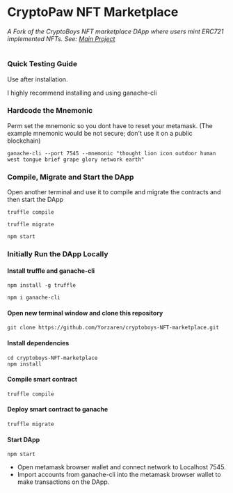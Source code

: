 # CryptoPaw NFT Marketplace
<i>A Fork of the CryptoBoys NFT marketplace DApp where users mint ERC721 implemented NFTs. See: [Main Project](https://github.com/devpavan04/cryptoboys-nft-marketplace)</i>
#
### Quick Testing Guide
Use after installation.

I highly recommend installing and using ganache-cli

### Hardcode the Mnemonic
Perm set the mnemonic so you dont have to reset your metamask. (The example mnemonic would be not secure; don't use it on a public blockchain)
```
ganache-cli --port 7545 --mnemonic "thought lion icon outdoor human west tongue brief grape glory network earth"
```
### Compile, Migrate and Start the DApp
Open another terminal and use it to compile and migrate the contracts and then start the DApp
```
truffle compile
```
```
truffle migrate
```
```
npm start
```
### Initially Run the DApp Locally
#### Install truffle and ganache-cli
```
npm install -g truffle
```
```
npm i ganache-cli
```
#### Open new terminal window and clone this repository
```
git clone https://github.com/Yorzaren/cryptoboys-NFT-marketplace.git
```
#### Install dependencies
```
cd cryptoboys-NFT-marketplace
npm install
```
#### Compile smart contract
```
truffle compile
```
#### Deploy smart contract to ganache
```
truffle migrate
```
#### Start DApp
```
npm start
```
- Open metamask browser wallet and connect network to Localhost 7545.
- Import accounts from ganache-cli into the metamask browser wallet to make transactions on the DApp.
